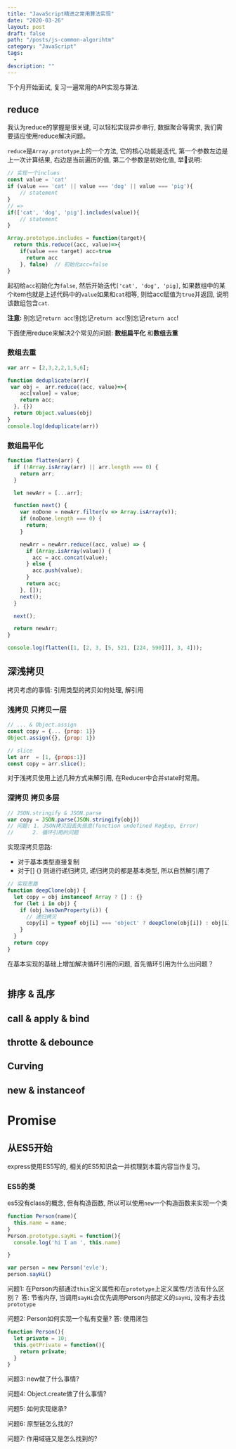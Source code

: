 ```yaml
---
title: "JavaScript精进之常用算法实现"
date: "2020-03-26"
layout: post
draft: false
path: "/posts/js-common-algorihtm"
category: "JavaScript"
tags:
  - 
description: ""
---
```


下个月开始面试, 复习一遍常用的API实现与算法.

## reduce

我认为reduce的掌握是很关键, 可以轻松实现异步串行, 数据聚合等需求, 我们需要适应使用reduce解决问题。

`reduce`是`Array.prototype`上的一个方法, 它的核心功能是迭代, 第一个参数左边是上一次计算结果, 右边是当前遍历的值, 第二个参数是初始化值, 举🌰说明:

```javascript
// 实现一个inclues
const value = 'cat'
if (value === 'cat' || value === 'dog' || value === 'pig'){
    // statement
}
// => 
if(['cat', 'dog', 'pig'].includes(value)){
    // statement
}

Array.prototype.includes = function(target){
  return this.reduce((acc, value)=>{
    if(value === target) acc=true
      return acc
    }, false)  // 初始化acc=false
}
```

起初给`acc`初始化为`false`, 然后开始迭代`['cat', 'dog', 'pig]`, 如果数组中的某个item也就是上述代码中的`value`如果和`cat`相等, 则给acc赋值为`true`并返回, 说明该数组包含`cat`.

**注意:** 别忘记`return acc`!别忘记`return acc`!别忘记`return acc`!

下面使用reduce来解决2个常见的问题: **数组扁平化** 和**数组去重**

### 数组去重

```javascript
var arr = [2,3,2,2,1,5,6];

function deduplicate(arr){
 var obj =  arr.reduce((acc, value)=>{
    acc[value] = value;
    return acc;
  }, {})
  return Object.values(obj)
}
console.log(deduplicate(arr))
```

### 数组扁平化

```javascript
function flatten(arr) {
  if (!Array.isArray(arr) || arr.length === 0) {
    return arr;
  }

  let newArr = [...arr];

  function next() {
    var noDone = newArr.filter(v => Array.isArray(v));
    if (noDone.length === 0) {
      return;
    }

    newArr = newArr.reduce((acc, value) => {
      if (Array.isArray(value)) {
        acc = acc.concat(value);
      } else {
        acc.push(value);
      }
      return acc;
    }, []);
    next();
  }

  next();

  return newArr;
}

console.log(flatten([1, [2, 3, [5, 521, [224, 590]]], 3, 4]));
```

## 深浅拷贝

拷贝考虑的事情: 引用类型的拷贝如何处理, 解引用 

### 浅拷贝 只拷贝一层

```javascript
// ... & Object.assign
const copy = {... {prop: 1}}
Object.assign({}, {prop: 1})

// slice
let arr  = [1, {props:1}]
const copy = arr.slice();
```

对于浅拷贝使用上述几种方式来解引用, 在Reducer中合并state时常用。

### 深拷贝 拷贝多层

```javascript
// JSON.stringify & JSON.parse
var copy = JSON.parse(JSON.stringify(obj))
// 问题: 1. JSON拷贝回丢失信息(function undefined RegExp, Error)
//      2. 循环引用的问题
```

实现深拷贝思路:

- 对于基本类型直接复制
- 对于[] {} 则进行递归拷贝, 递归拷贝的都是基本类型, 所以自然解引用了

```javascript
// 实现思路
function deepClone(obj) {
  let copy = obj instanceof Array ? [] : {}
  for (let i in obj) {
    if (obj.hasOwnProperty(i)) {
      // 递归拷贝
      copy[i] = typeof obj[i] === 'object' ? deepClone(obj[i]) : obj[i]
    }
  }
  return copy
}
```

在基本实现的基础上增加解决循环引用的问题, 首先循环引用为什么出问题？

```javascript

```

## 排序 & 乱序

## call & apply & bind


## throtte & debounce

## Curving

## new & instanceof

# Promise


## 从ES5开始

express使用ES5写的, 相关的ES5知识会一并梳理到本篇内容当作复习。

### ES5的类

es5没有class的概念, 但有构造函数, 所以可以使用`new`一个构造函数来实现一个类

```javascript
function Person(name){
  this.name = name;
}
Person.prototype.sayHi = function(){
  console.log('hi I am ', this.name)

}

var person = new Person('evle');
person.sayHi()
```

问题1: 在Person内部通过`this`定义属性和在`prototype`上定义属性/方法有什么区别？
答: 节省内存, 当调用`sayHi`会优先调用Person内部定义的`sayHi`, 没有才去找`prototype`

问题2: Person如何实现一个私有变量? 答: 使用闭包

```javascript
function Person(){
  let private = 10;
  this.getPrivate = function(){
    return private;
  }
}
```

问题3: new做了什么事情?

问题4: Object.create做了什么事情?

问题5: 如何实现继承?

问题6: 原型链怎么找的?

问题7: 作用域链又是怎么找到的?
